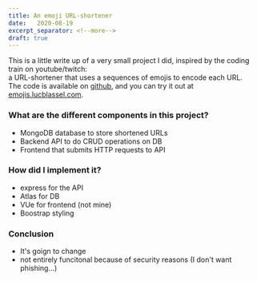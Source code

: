 ```yaml
---
title: An emoji URL-shortener
date:   2020-08-19 
excerpt_separator: <!--more-->
draft: true
---
```


This is a little write up of a very small project I did, inspired by the coding train on youtube/twitch:  
a URL-shortener that uses a sequences of emojis to encode each URL.  
The code is available on [github](https://github.com/lucblassel/emoji-shortener), and you can try it out at [emojis.lucblassel.com](http://emojis.lucblassel.com). 

<!--more-->

### What are the different components in this project?
- MongoDB database to store shortened URLs
- Backend API to do CRUD operations on DB
- Frontend that submits HTTP requests to API

### How did I implement it? 
- express for the API
- Atlas for DB
- VUe for frontend (not mine) 
- Boostrap styling

### Conclusion
- It's goign to change
- not entirely funcitonal because of security reasons (I don't want phishing...)
